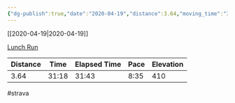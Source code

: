 ```yaml
---
{"dg-publish":true,"date":"2020-04-19","distance":3.64,"moving_time":"31:18","elapsed_time":"31:43","pace":"8:35","total_elevation_gain":410,"url":"https://www.strava.com/activities/3332083994","permalink":"/01-personal/strava/2020-04-19-lunch-run/","dgPassFrontmatter":true}
---
```



[[2020-04-19\|2020-04-19]]

[Lunch Run](https://www.strava.com/activities/3332083994)

| Distance | Time  | Elapsed Time | Pace | Elevation |
| -------- | ----- | ------------ | ---- | --------- |
| 3.64     | 31:18 | 31:43        | 8:35 | 410       |




#strava
